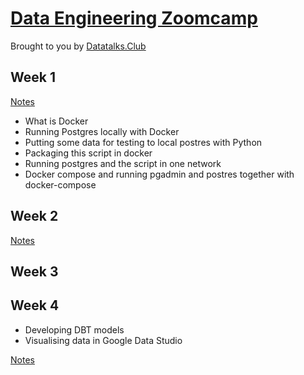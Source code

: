 # [Data Engineering Zoomcamp](https://github.com/DataTalksClub/data-engineering-zoomcamp) 
Brought to you by [Datatalks.Club](https://datatalks.club/)

## Week 1
[Notes](https://github.com/chekwei4/data-eng-zoomcamp/blob/master/week_1/README.md)
- What is Docker
- Running Postgres locally with Docker
- Putting some data for testing to local postres with Python
- Packaging this script in docker
- Running postgres and the script in one network
- Docker compose and running pgadmin and postres together with docker-compose

## Week 2
[Notes](https://github.com/chekwei4/data-eng-zoomcamp/blob/master/week_2/README.md)

## Week 3 


## Week 4
- Developing DBT models
- Visualising data in Google Data Studio

[Notes](https://github.com/chekwei4/data-eng-zoomcamp/blob/master/week_4/DBT_Taxi/README.md)
